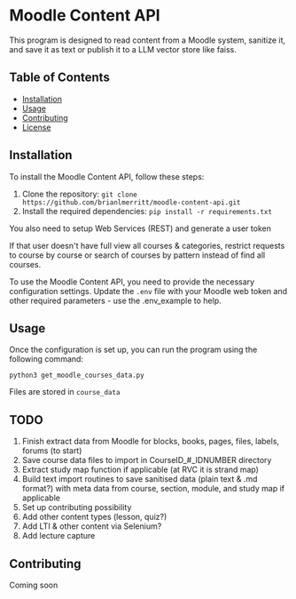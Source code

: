 # Moodle Content API

This program is designed to read content from a Moodle system, sanitize it, and save it as text or publish it to a LLM vector store like faiss.

## Table of Contents

- [Installation](#installation)
- [Usage](#usage)
- [Contributing](#contributing)
- [License](#license)

## Installation

To install the Moodle Content API, follow these steps:

1. Clone the repository: `git clone https://github.com/brianlmerritt/moodle-content-api.git`
1. Install the required dependencies: `pip install -r requirements.txt`

You also need to setup Web Services (REST) and generate a user token

If that user doesn't have full view all courses & categories, restrict requests to course by course or search of courses by pattern instead of find all courses.

To use the Moodle Content API, you need to provide the necessary configuration settings. Update the `.env` file with your Moodle web token and other required parameters - use the .env_example to help.

## Usage

Once the configuration is set up, you can run the program using the following command:

`python3 get_moodle_courses_data.py`

Files are stored in `course_data`

## TODO ##

1. Finish extract data from Moodle for blocks, books, pages, files, labels, forums (to start)
1. Save course data files to import in CourseID_#_IDNUMBER directory
1. Extract study map function if applicable (at RVC it is strand map)
1. Build text import routines to save sanitised data (plain text & .md format?) with meta data from course, section, module, and study map if applicable
1. Set up contributing possibility
1. Add other content types (lesson, quiz?)
1. Add LTI & other content via Selenium?
1. Add lecture capture

## Contributing ##

Coming soon









